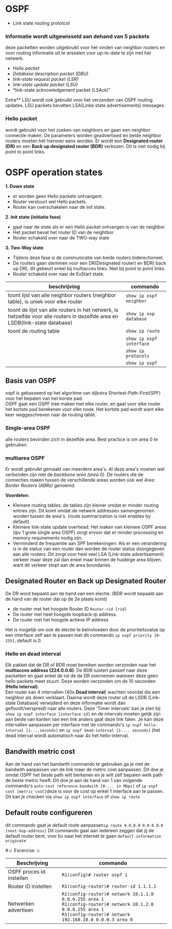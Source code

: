 # OSPF 
- Link state routing prototcol

### Informatie wordt uitgewisseld aan dehand van 5 packets
deze packetten worden uitgebruikt voor het vinden van neighbor routers en voor routing informatie uit te wisselen voor up-to-date te zijn met het netwerk.

- *Hello packet*  
- *Database description packet (DBU)*  
- *link-state request packet (LSR)* 
- *link-state update packet (LSU)*
- *link-state acknowledgement packet (LSAck)"
 
 
Extra** LSU wordt ook gebruikt voor het verzenden van OSPF routing updates. LSU packets bevatten LSA(Linke state advertisements) messages.

### Hello packet

wordt gebruikt voor het zoeken van neighbors en gaan een neighbor connectie maken. De parameters worden geadvertised en beide neighbor routers moeten het hierover eens worden. Er wordt een **Designated router (DR)** en een **Back up designated router (BDR)** verkozen. Dit is niet nodig bij point to point links.

 # OSPF operation states
 
 **1. Down state** 
- er worden geen Hello packets ontvangent.
- Router verstuurt wel Hello packets.
-  Router kan overschakelen naar de Init state.  

**2. Init state (initiatie fase)**  
 - gaat naar de state als er een Hello packet ontvangen is van de neighbor
 - Het packet bevat het router ID van de neightbor
 - Router schakeld over naar de TWO-way state  

**3. Two-Way state**  
 - Tijdens deze fase is de communicatie van beide routers biderectioneel.
 - De routers gaan stemmen voor een DR(Designated router) en BDR( back up DR), dit gebeurt enkel bij multiacces links. Niet bij point to point links.
 - Router schakeld over naar de ExStart state.
 
 
|beschrijving| commando|
|---|---|
|toont lijst van alle neighbor routers (neighbor table), is uniek voor elke router|`show ip ospf neighbor`|
|toont de lijst van alle routers in het netwerk, is hetzelfde voor alle routers in dezelfde area en LSDB(link-state database)| `show ip osp database`|
|toont de routing table|`show ip route`|
||`show ip ospf interface `|
||`show ip protocols`|
||`show ip ospf`|

## Basis van OSPF
ospf is gebasseerd op het algoritme van dijkstra Shortest-Path-First(SPF) voor het bepalen van het korste pad.  
OSPF gaat een OSPF tree maken met elke router, en gaat voor elke router het kortste pad berekenen voor elke node. Het kortste pad wordt want elke keer weggeschreven naar de routing table.

### Single-area OSPF
alle routers bevinden zich in dezelfde area. Best practice is om area 0 te gebruiken.

### multiarea OSPF
Er wordt gebruikt gemaakt van meerdere area's. Al deze area's moeten wel verbonden zijn met de *backbone area (area 0)*. De routers die de connecties maken tussen de verschillende areas worden ook wel *Area Border Routers (ABRs)* genoemd.

**Voordelen:**
- Kleinere routing tables: de tables zijn kleiner omdat er minder routing entries zijn. Dit komt omdat de netwerk addressen samengenomen worden tussen de area's. (route summarization is niet enables by default)
- Kleinere link-state update overhead: Het maken van kleinere OSPF areas (ipv 1 grote single area OSPF) zorgt ervoor dat er minder processing en memory requirements nodig zijn.
- Verminderd de frequentie aan SPF berekeningen: Als er een verandering is in de status van een router dan worden de router status doorgegeven aan alle routers. Dit zorgt voor heel veel LSA (Link-state advertisement) verkeer
maar deze zal dan enkel maar binnen de huideige area blijven. want dit verkeer stopt aan de area boundaries.  


## Designated Router en Back up Designated Router
De DR word bepaald aan de hand van een electie. (BDR wordt bepaald aan de hand van de router dat op de 2e plaats komt)
- de router met het hoogste Router ID `Router-rid [rid] `
- De router met heet hoogste loopback-ip address.
- De router met het hoogste actieve IP address  

 Het is mogelijk om ook de electie te beïnvloeden door de prioriteitsvalue op een interface zelf aan te passen met dit commando `ip ospf priority [0-255]`, default is 0.

 ### Hello en dead interval
 
Elk pakket dat de DR of BDR moet bereiken worden verzonden naar het **multiacces address (224.0.0.6)**. De BDR luistert passief naar deze packetten en gaat enkel de rol de de DR overnemen wanneer deze geen hello packets meet stuurt. Deze worden verzonden om de 10 seconden **(Hello interval)**.  
Een router kan 4 intervallen (40s **Dead interval**) wachten voordat die een neighbor als down verklaart. Daarna wordt deze router uit de LSDB (Link-state Database) verwijderd en deze informatie wordt dan gefloodt/verspreidt naar alle routers. Deze 'Timer intervals' kan je zien bij `show ip ospf interface [interface-id]` en de intervals moeten gelijk zijn aan beide van kanten van een link anders gaat deze link falen.
Je kan deze intervallen aanpassen per interface met de commando's `ip ospf hello-interval [1-...seconds]` en `ip ospf dead-interval [1-... seconds]` (het dead interval wordt automatisch naar 4x het hello-interval.



## Bandwith metric cost
Aan de hand van het bandwith commando te gebruiken ga je niet de bandwith aanpassen van de link maar de metric cost aanpassen. Dit doe je omdat OSPF het beste path wilt berkenen en je wilt zelf bepalen welk path de beste metric heeft. Dit doe je aan de hand van 1 van volgende commando's `auto-cost reference-bandwith [0-... in Mbps]` of `ip ospf cost [metric cost]`deze is voor de cost op enkel 1 interface aan te passen. Dit kan je checken via `show ip ospf interface` of `show ip route`

## Default route configureren

dit commando gaat je default route aanpassen`ip route 0.0.0.0 0.0.0.0.0 [next-hop-address]` 
Dit commando gaat aan iedereen zeggen dat jij de default router bent, voor bv naar het internet te gaan `default-information originate`

#☺ Excercise ☺

|Beschrijving|commando|
|---|---|
|OSPF proces id instellen| `R1(config)# router ospf 1`|
|Router ID instellen| `R1(config-router)# router-id 1.1.1.1`|
|Netwerken advertisen| `R1(config-router)# network 10.1.1.0 0.0.0.255 area 1` <br> `R1(config-router)# network 10.1.2.0 0.0.0.255 area 1` <br> `R1(config-router)# network 192.168.10.0 0.0.0.3 area 0`|

